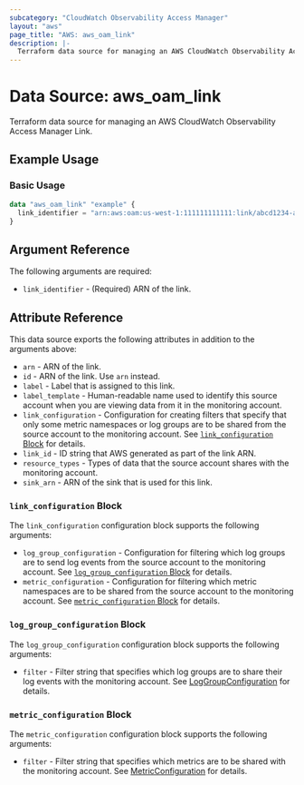 ```yaml
---
subcategory: "CloudWatch Observability Access Manager"
layout: "aws"
page_title: "AWS: aws_oam_link"
description: |-
  Terraform data source for managing an AWS CloudWatch Observability Access Manager Link.
---
```


# Data Source: aws_oam_link

Terraform data source for managing an AWS CloudWatch Observability Access Manager Link.

## Example Usage

### Basic Usage

```terraform
data "aws_oam_link" "example" {
  link_identifier = "arn:aws:oam:us-west-1:111111111111:link/abcd1234-a123-456a-a12b-a123b456c789"
}
```

## Argument Reference

The following arguments are required:

* `link_identifier` - (Required) ARN of the link.

## Attribute Reference

This data source exports the following attributes in addition to the arguments above:

* `arn` - ARN of the link.
* `id` - ARN of the link. Use `arn` instead.
* `label` - Label that is assigned to this link.
* `label_template` - Human-readable name used to identify this source account when you are viewing data from it in the monitoring account.
* `link_configuration` - Configuration for creating filters that specify that only some metric namespaces or log groups are to be shared from the source account to the monitoring account. See [`link_configuration` Block](#link_configuration-block) for details.
* `link_id` - ID string that AWS generated as part of the link ARN.
* `resource_types` - Types of data that the source account shares with the monitoring account.
* `sink_arn` - ARN of the sink that is used for this link.

### `link_configuration` Block

The `link_configuration` configuration block supports the following arguments:

* `log_group_configuration` - Configuration for filtering which log groups are to send log events from the source account to the monitoring account. See [`log_group_configuration` Block](#log_group_configuration-block) for details.
* `metric_configuration` - Configuration for filtering which metric namespaces are to be shared from the source account to the monitoring account. See [`metric_configuration` Block](#metric_configuration-block) for details.

### `log_group_configuration` Block

The `log_group_configuration` configuration block supports the following arguments:

* `filter` - Filter string that specifies which log groups are to share their log events with the monitoring account. See [LogGroupConfiguration](https://docs.aws.amazon.com/OAM/latest/APIReference/API_LogGroupConfiguration.html) for details.

### `metric_configuration` Block

The `metric_configuration` configuration block supports the following arguments:

* `filter` - Filter string that specifies  which metrics are to be shared with the monitoring account. See [MetricConfiguration](https://docs.aws.amazon.com/OAM/latest/APIReference/API_MetricConfiguration.html) for details.
